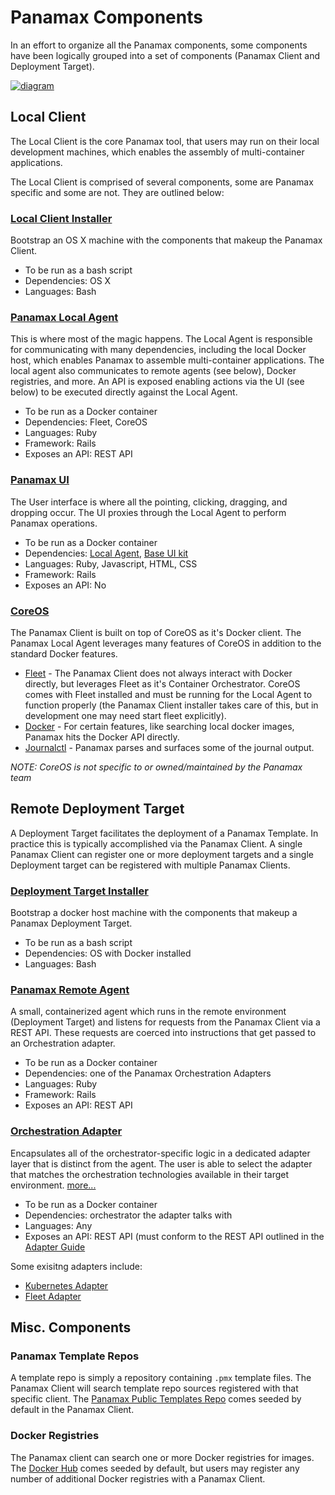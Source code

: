 
# Panamax Components

In an effort to organize all the Panamax components, some components have been logically grouped into a set of components (Panamax Client and Deployment Target).

[![diagram](http://panamax.ca.tier3.io/diagrams/panamax_architecture.svg)](http://panamax.ca.tier3.io/diagrams/panamax_architecture.svg)
## Local Client

The Local Client is the core Panamax tool, that users may run on their local development machines, which enables the assembly of multi-container applications.

The Local Client is comprised of several components, some are Panamax specific and some are not. They are outlined below:

### [Local Client Installer](https://github.com/CenturyLinkLabs/panamax-coreos)

Bootstrap an OS X machine with the components that makeup the Panamax Client.

* To be run as a bash script
* Dependencies: OS X
* Languages: Bash

### [Panamax Local Agent](https://github.com/CenturyLinkLabs/panamax-api)

This is where most of the magic happens. The Local Agent is responsible for communicating with many dependencies, including the local Docker host, which enables Panamax to assemble multi-container applications. The local agent also communicates to remote agents (see below), Docker registries, and more. An API is exposed enabling actions via the UI (see below) to be executed directly against the Local Agent.

* To be run as a Docker container
* Dependencies: Fleet, CoreOS
* Languages: Ruby
* Framework: Rails
* Exposes an API: REST API


### [Panamax UI](https://github.com/CenturyLinkLabs/panamax-ui) 

The User interface is where all the pointing, clicking, dragging, and dropping occur. The UI proxies through the Local Agent to perform Panamax operations. 

* To be run as a Docker container
* Dependencies: [Local Agent](https://github.com/CenturyLinkLabs/panamax-api), [Base UI kit](https://github.com/CenturyLinkLabs/ctl-base-ui)
* Languages: Ruby, Javascript, HTML, CSS
* Framework: Rails
* Exposes an API: No


### [CoreOS](https://coreos.com)

The Panamax Client is built on top of CoreOS as it's Docker client. The Panamax Local Agent leverages many features of CoreOS in addition to the standard Docker features. 

* [Fleet](https://github.com/coreos/fleet) - The Panamax Client does not always interact with Docker directly, but leverages Fleet as it's Container Orchestrator. CoreOS comes with Fleet installed and must be running for the Local Agent to function properly (the Panamax Client installer takes care of this, but in development one may need start fleet explicitly).
* [Docker](https://www.docker.com/) - For certain features, like searching local docker images, Panamax hits the Docker API directly.
* [Journalctl](http://www.freedesktop.org/software/systemd/man/systemd-journal-gatewayd.service.html) - Panamax parses and surfaces some of the journal output.

_NOTE: CoreOS is not specific to or owned/maintained by the Panamax team_


## Remote Deployment Target

A Deployment Target facilitates the deployment of a Panamax Template. In practice this is typically accomplished via the Panamax Client. A single Panamax Client can register one or more deployment targets and a single Deployment target can be registered with multiple Panamax Clients.

### [Deployment Target Installer](https://github.com/CenturyLinkLabs/panamax-remote-agent-installer)

Bootstrap a docker host machine with the components that makeup a Panamax Deployment Target.

* To be run as a bash script
* Dependencies: OS with Docker installed
* Languages: Bash

### [Panamax Remote Agent](https://github.com/CenturyLinkLabs/panamax-remote-agent)

A small, containerized agent which runs in the remote environment (Deployment Target) and listens for requests from the Panamax Client via a REST API. These requests are coerced into instructions that get passed to an Orchestration adapter.

* To be run as a Docker container
* Dependencies: one of the Panamax Orchestration Adapters
* Languages: Ruby
* Framework: Rails
* Exposes an API: REST API


### [Orchestration Adapter](https://github.com/CenturyLinkLabs/panamax-ui/wiki/Adapter-Developer's-Guide)

Encapsulates all of the orchestrator-specific logic in a dedicated adapter layer that is distinct from the agent. The user is able to select the adapter that matches the orchestration technologies available in their target environment. [more...](https://github.com/CenturyLinkLabs/panamax-ui/wiki/Adapter-Developer's-Guide)

* To be run as a Docker container
* Dependencies: orchestrator the adapter talks with
* Languages: Any
* Exposes an API: REST API (must conform to the REST API outlined in the [Adapter Guide](https://github.com/CenturyLinkLabs/panamax-ui/wiki/Adapter-Developer's-Guide)

Some exisitng adapters include:
* [Kubernetes Adapter](https://github.com/CenturyLinkLabs/panamax-kubernetes-adapter)
* [Fleet Adapter](https://github.com/CenturyLinkLabs/panamax-fleet-adapter)


## Misc. Components

### Panamax Template Repos

A template repo is simply a repository containing ```.pmx``` template files. The Panamax Client will search template repo sources registered with that specific client. The [Panamax Public Templates Repo](https://github.com/CenturyLinkLabs/panamax-public-templates) comes seeded by default in the Panamax Client.

### Docker Registries

The Panamax client can search one or more Docker registries for images. The [Docker Hub](https://hub.docker.com) comes seeded by default, but users may register any number of additional Docker registries with a Panamax Client.